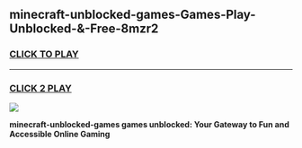 
## minecraft-unblocked-games-Games-Play-Unblocked-&-Free-8mzr2
<h3>
<a href="https://premium76.site?title=minecraft-unblocked-games&ref=24A">CLICK TO PLAY</a></h3>
<hr>

<h3>
<a href="https://premium76.site?title=minecraft-unblocked-games&ref=24A">CLICK 2 PLAY</a>
  
</h3>

<a href="https://premium76.site?title=minecraft-unblocked-games&ref=24A"><img src="https://clearcache.store/games.png"></a>


**minecraft-unblocked-games games unblocked: Your Gateway to Fun and Accessible Online Gaming**
